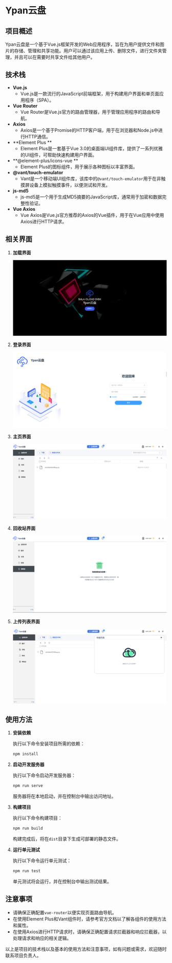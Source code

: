 # Ypan云盘

## 项目概述

Ypan云盘是一个基于Vue.js框架开发的Web应用程序，旨在为用户提供文件和图片的存储、管理和共享功能。用户可以通过该应用上传、删除文件，进行文件夹管理，并且可以在需要时共享文件给其他用户。

## 技术栈

- **Vue.js**
  - Vue.js是一款流行的JavaScript前端框架，用于构建用户界面和单页面应用程序（SPA）。
- **Vue Router**
  - Vue Router是Vue.js官方的路由管理器，用于管理应用程序的路由和导航。
- **Axios**
  - Axios是一个基于Promise的HTTP客户端，用于在浏览器和Node.js中进行HTTP通信。
- **Element Plus **
  - Element Plus是一套基于Vue 3.0的桌面端UI组件库，提供了一系列优雅的UI组件，可帮助快速构建用户界面。
- **@element-plus/icons-vue **
  - Element Plus的图标组件，用于展示各种图标以丰富界面。
- **@vant/touch-emulator**
  - Vant是一个移动端UI组件库，该库中的`@vant/touch-emulator`用于在非触摸屏设备上模拟触摸事件，以便测试和开发。
- **js-md5**
  - js-md5是一个用于生成MD5摘要的JavaScript库，通常用于加密和数据完整性验证。
- **Vue Axios**
  - Vue Axios是Vue.js官方推荐的Axios的Vue插件，用于在Vue应用中使用Axios进行HTTP请求。

## **相关界面**

1. **加载界面**

   ![](https://github.com/zfj9920/Ypan-/blob/main/image/loading.png)

2. **登录界面**

   ![](https://github.com/zfj9920/Ypan-/blob/main/image/login.png)

3. **主页界面**

   ![](https://github.com/zfj9920/Ypan-/blob/main/image/home.png)

4. **回收站界面**

   ![](https://github.com/zfj9920/Ypan-/blob/main/image/huishou.png)

5. **上传列表界面**

   ![](https://github.com/zfj9920/Ypan-/blob/main/image/upload.png)



## 使用方法

1. **安装依赖**

   执行以下命令安装项目所需的依赖：

   ```bash
   npm install
   ```

2. **启动开发服务器**

   执行以下命令启动开发服务器：

   ```bash
   npm run serve
   ```

   服务器将在本地启动，并在控制台中输出访问地址。

3. **构建项目**

   执行以下命令构建项目：

   ```bash
   npm run build
   ```

   构建完成后，将在`dist`目录下生成可部署的静态文件。

4. **运行单元测试**

   执行以下命令运行单元测试：

   ```bash
   npm run test
   ```

   单元测试将会运行，并在控制台中输出测试结果。

## 注意事项

- 请确保正确配置`vue-router`以便实现页面路由导航。
- 在使用Element Plus和Vant组件时，请参考官方文档以了解各组件的使用方法和属性。
- 在使用Axios进行HTTP请求时，请确保正确配置请求拦截器和响应拦截器，以处理请求和响应的相关逻辑。

以上是项目的技术栈以及基本的使用方法和注意事项，如有问题或需求，欢迎随时联系项目负责人。
